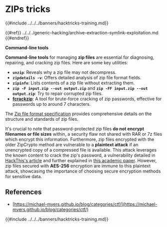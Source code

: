 # ZIPs tricks

{{#include ../../../banners/hacktricks-training.md}}

{{#ref}}
../../../generic-hacking/archive-extraction-symlink-exploitation.md
{{#endref}}

**Command-line tools**

**Command-line tools** for managing **zip files** are essential for diagnosing, repairing, and cracking zip files. Here are some key utilities:

- **`unzip`**: Reveals why a zip file may not decompress.
- **`zipdetails -v`**: Offers detailed analysis of zip file format fields.
- **`zipinfo`**: Lists contents of a zip file without extracting them.
- **`zip -F input.zip --out output.zip`** and **`zip -FF input.zip --out output.zip`**: Try to repair corrupted zip files.
- **[fcrackzip](https://github.com/hyc/fcrackzip)**: A tool for brute-force cracking of zip passwords, effective for passwords up to around 7 characters.

The [Zip file format specification](https://pkware.cachefly.net/webdocs/casestudies/APPNOTE.TXT) provides comprehensive details on the structure and standards of zip files.

It's crucial to note that password-protected zip files **do not encrypt filenames or file sizes** within, a security flaw not shared with RAR or 7z files which encrypt this information. Furthermore, zip files encrypted with the older ZipCrypto method are vulnerable to a **plaintext attack** if an unencrypted copy of a compressed file is available. This attack leverages the known content to crack the zip's password, a vulnerability detailed in [HackThis's article](https://www.hackthis.co.uk/articles/known-plaintext-attack-cracking-zip-files) and further explained in [this academic paper](https://www.cs.auckland.ac.nz/~mike/zipattacks.pdf). However, zip files secured with **AES-256** encryption are immune to this plaintext attack, showcasing the importance of choosing secure encryption methods for sensitive data.

## References

- [https://michael-myers.github.io/blog/categories/ctf/](https://michael-myers.github.io/blog/categories/ctf/)

{{#include ../../../banners/hacktricks-training.md}}



